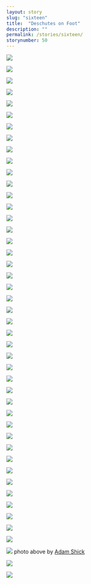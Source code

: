 ```yaml
---
layout: story
slug: "sixteen"
title:  "Deschutes on Foot"
description: ""
permalink: /stories/sixteen/
storynumber: 50
---
```


![](/images/{{page.slug}}/4792.jpg)

![](/images/{{page.slug}}/4211.jpg)

![](/images/{{page.slug}}/4224.jpg)

![](/images/{{page.slug}}/4260.jpg)

![](/images/{{page.slug}}/4292.jpg)

![](/images/{{page.slug}}/4297.jpg)

![](/images/{{page.slug}}/4300.jpg)

![](/images/{{page.slug}}/4313.jpg)

![](/images/{{page.slug}}/4319.jpg)

![](/images/{{page.slug}}/4326.jpg)

![](/images/{{page.slug}}/4327.jpg)

![](/images/{{page.slug}}/4346.jpg)

![](/images/{{page.slug}}/4370.jpg)

![](/images/{{page.slug}}/4381.jpg)

![](/images/{{page.slug}}/4386.jpg)

![](/images/{{page.slug}}/4387.jpg)

![](/images/{{page.slug}}/4388.jpg)

![](/images/{{page.slug}}/4399.jpg)

![](/images/{{page.slug}}/4417.jpg)

![](/images/{{page.slug}}/4421.jpg)

![](/images/{{page.slug}}/4434.jpg)

![](/images/{{page.slug}}/4496.jpg)

![](/images/{{page.slug}}/4530.jpg)

![](/images/{{page.slug}}/4540.jpg)

![](/images/{{page.slug}}/4545.jpg)

![](/images/{{page.slug}}/4572.jpg)

![](/images/{{page.slug}}/4578.jpg)

![](/images/{{page.slug}}/4581.jpg)

![](/images/{{page.slug}}/4597.jpg)

![](/images/{{page.slug}}/4609.jpg)

![](/images/{{page.slug}}/4632.jpg)

![](/images/{{page.slug}}/4644.jpg)

![](/images/{{page.slug}}/4647.jpg)

![](/images/{{page.slug}}/4653.jpg)

![](/images/{{page.slug}}/4665.jpg)

![](/images/{{page.slug}}/4685.jpg)

![](/images/{{page.slug}}/4670.jpg)

![](/images/{{page.slug}}/4703.jpg)

![](/images/{{page.slug}}/4692.jpg)

![](/images/{{page.slug}}/4728.jpg)

![](/images/{{page.slug}}/4735.jpg)

![](/images/{{page.slug}}/4753.jpg)

![](/images/{{page.slug}}/4767.jpg)

![](/images/{{page.slug}}/4787.jpg)
photo above by <a href="http://instagram.com/adamfshick">Adam Shick</a>

![](/images/{{page.slug}}/4800.jpg)

![](/images/{{page.slug}}/4806.jpg)
